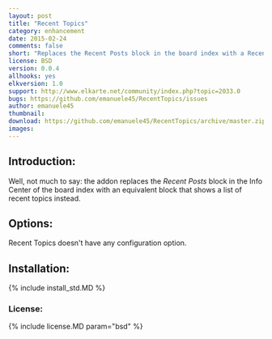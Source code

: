 ```yaml
---
layout: post
title: "Recent Topics"
category: enhancement
date: 2015-02-24
comments: false
short: "Replaces the Recent Posts block in the board index with a Recent Topics"
license: BSD
version: 0.0.4
allhooks: yes
elkversion: 1.0
support: http://www.elkarte.net/community/index.php?topic=2033.0
bugs: https://github.com/emanuele45/RecentTopics/issues
author: emanuele45
thumbnail:
download: https://github.com/emanuele45/RecentTopics/archive/master.zip
images:
---
```


## Introduction:
Well, not much to say: the addon replaces the *Recent Posts* block in the Info Center of the board index with an equivalent block that shows a list of recent topics instead.

## Options:
Recent Topics doesn't have any configuration option.

## Installation:
{% include install_std.MD %}

### License:
{% include license.MD param="bsd" %}